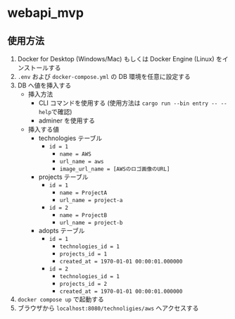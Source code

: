 # webapi_mvp

## 使用方法
1. Docker for Desktop (Windows/Mac) もしくは Docker Engine (Linux) をインストールする
2. `.env` および `docker-compose.yml` の DB 環境を任意に設定する
3. DB へ値を挿入する
    - 挿入方法
        - CLI コマンドを使用する
            (使用方法は `cargo run --bin entry -- --help`で確認)
        - adminer を使用する
    - 挿入する値
        - technologies テーブル
            - `id = 1`
                - `name = AWS`
                - `url_name = aws`
                - `image_url_name = [AWSのロゴ画像のURL]`
        - projects テーブル
            - `id = 1`
                - `name = ProjectA` 
                - `url_name = project-a`
            - `id = 2`
                - `name = ProjectB` 
                - `url_name = project-b`
        - adopts テーブル
            - `id = 1`
                - `technologies_id = 1`
                - `projects_id = 1`
                - `created_at = 1970-01-01 00:00:01.000000` 
            - `id = 2`
                - `technologies_id = 1`
                - `projects_id = 2`
                - `created_at = 1970-01-01 00:00:01.000000` 
4. `docker compose up` で起動する
5. ブラウザから `localhost:8080/technoligies/aws` へアクセスする